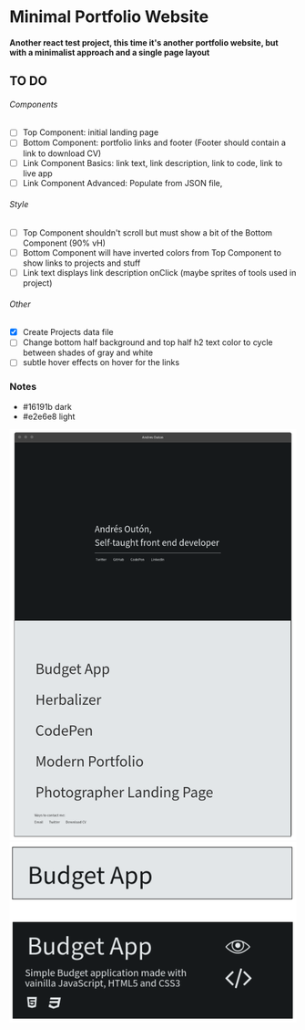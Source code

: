 # Minimal Portfolio Website

#### Another react test project, this time it's another portfolio website, but with a minimalist approach and a single page layout

## TO DO

###### Components

- [ ] Top Component: initial landing page
- [ ] Bottom Component: portfolio links and footer (Footer should contain a link to download CV)
- [ ] Link Component Basics: link text, link description, link to code, link to live app
- [ ] Link Component Advanced: Populate from JSON file,

###### Style

- [ ] Top Component shouldn't scroll but must show a bit of the Bottom Component (90% vH)
- [ ] Bottom Component will have inverted colors from Top Component to show links to projects and stuff
- [ ] Link text displays link description onClick (maybe sprites of tools used in project)

###### Other

- [x] Create Projects data file
- [ ] Change bottom half background and top half h2 text color to cycle between shades of gray and white
- [ ] subtle hover effects on hover for the links

### Notes

- #16191b dark
- #e2e6e8 light

![Landing Page Mockup](/mockups/LandingPage.png)
![Link Component Mockup](/mockups/LinkComponent.png)
